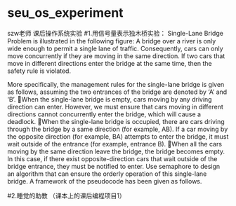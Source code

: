 # seu_os_experiment
szw老师 课后操作系统实验
#1.用信号量表示独木桥实验：
  Single-Lane Bridge Problem is illustrated in the following figure: A bridge over a river is only wide enough to permit a single lane of traffic. Consequently, cars can only move concurrently if they are moving in the same direction. If two cars that move in different directions enter the bridge at the same time, then the safety rule is violated. 

More specifically, the management rules for the single-lane bridge is given as follows, assuming the two entrances of the bridge are denoted by ‘A’ and ‘B’. 
When the single-lane bridge is empty, cars moving by any driving direction can enter. However, we must ensure that cars moving in different directions cannot concurrently enter the bridge, which will cause a deadlock.
When the single-lane bridge is occupied, there are cars driving through the bridge by a same direction (for example, AB). If a car moving by the opposite direction (for example, BA) attempts to enter the bridge, it must wait outside of the entrance (for example, entrance B).
When all the cars moving by the same direction leave the bridge, the bridge becomes empty. In this case, if there exist opposite-direction cars that wait outside of the bridge entrance, they must be notified to enter.
Use semaphore to design an algorithm that can ensure the orderly operation of this single-lane bridge. A framework of the pseudocode has been given as follows.

#2.睡觉的助教
（课本上的课后编程项目1）
